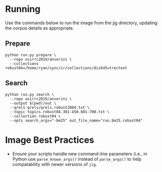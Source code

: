 # Running
Use the commands below to run the image from the [jig](https://github.com/osirrc2019/jig) directory, updating the corpus details as appropriate.

## Prepare
```
python run.py prepare \
  --repo osirrc2019/anserini \
  --collections robust04=/home/ryan/sync/ir/collections/disk45=trectext
```

## Search
```
python run.py search \
  --repo osirrc2019/anserini \
  --output $(pwd)/out \
  --qrels qrels/qrels.robust2004.txt \
  --topic topics.robust04.301-450.601-700.txt \
  --collection robust04 \
  --opts search_args="-bm25" out_file_name="run.bm25.robust04"
```

# Image Best Practices
- Ensure your scripts handle new command-line parameters (i.e., in Python use `parse_known_args()` instead of `parse_args()` to help compatability with newer versions of `jig`.

